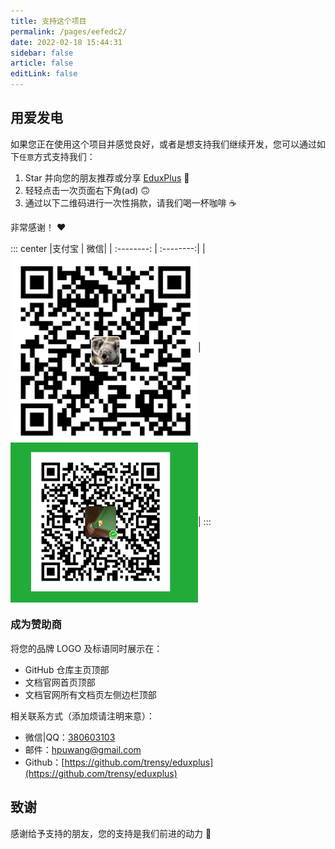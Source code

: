 ```yaml
---
title: 支持这个项目
permalink: /pages/eefedc2/
date: 2022-02-18 15:44:31
sidebar: false
article: false
editLink: false
---
```


## 用爱发电

如果您正在使用这个项目并感觉良好，或者是想支持我们继续开发，您可以通过如下`任意`方式支持我们：

1. Star 并向您的朋友推荐或分享 [EduxPlus](https://github.com/trensy/eduxplus) 🚀
2. 轻轻点击一次页面右下角(ad) 🙃
3. 通过以下二维码进行一次性捐款，请我们喝一杯咖啡 ☕️

非常感谢！ ❤️

::: center
|支付宝      |    微信|
| :--------: | :--------:|
| <img src="/img/alipay.png" width="300"  align=center />|<img src="/img/wechat.png" width="300"  align=center />|
:::

### 成为赞助商

将您的品牌 LOGO 及标语同时展示在：

- GitHub 仓库主页顶部
- 文档官网首页顶部
- 文档官网所有文档页左侧边栏顶部

相关联系方式（添加烦请注明来意）：

- 微信|QQ：[380603103](tencent://message/?uin=380603103&Site=&Menu=yes)
- 邮件：[hpuwang@gmail.com](mailto:hpuwang@gmail.com)
- Github：[https://github.com/trensy/eduxplus](https://github.com/trensy/eduxplus)

## 致谢

感谢给予支持的朋友，您的支持是我们前进的动力 🎉
